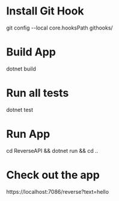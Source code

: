 Install Git Hook
===

git config --local core.hooksPath githooks/

Build App
===

dotnet build

Run all tests
===

dotnet test

Run App
===

cd ReverseAPI && dotnet run && cd ..

Check out the app
===

https://localhost:7086/reverse?text=hello
